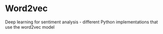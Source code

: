 # Word2vec
Deep learning  for sentiment analysis - different Python implementations that use the word2vec model
